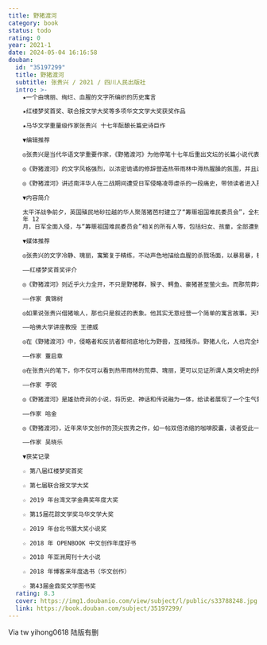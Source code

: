 ```yaml
---
title: 野猪渡河
category: book
status: todo
rating: 0
year: 2021-1
date: 2024-05-04 16:16:58
douban:
  id: "35197299"
  title: 野猪渡河
  subtitle: 张贵兴 / 2021 / 四川人民出版社
  intro: >-
    ★一个由瑰丽、绚烂、血腥的文字所编织的历史寓言

    ★红楼梦奖首奖、联合报文学大奖等多项华文文学大奖获奖作品

    ★马华文学重量级作家张贵兴 十七年酝酿长篇史诗巨作

    ▼编辑推荐

    ◎张贵兴是当代华语文学重要作家，《野猪渡河》为他停笔十七年后重出文坛的长篇小说代表作，获得多位重量级作家：甘耀明、李锐、哈金、言叔夏、吴晓乐、董启章、连明伟、黄锦树、骆以军好评推荐，并以横扫之势囊括几乎所有华语文学大奖。

    ◎《野猪渡河》的文字风格强烈，以浓密诡谲的修辞营造热带雨林中溽热腥臊的氛围，并且运用南洋丛林原始苍莽的异域元素：野猪、鳄鱼、猴子、夜枭、苍鹰、犀鸟、蜥蜴、蟒蛇、箭毒树、棕榈树、椰子树，糅合油鬼子（裸身色鬼）、庞蒂雅娜（飞天人头）、泥怪、帕朗刀、日本妖刀、土著猎头等各类民俗鬼怪传说，将魔幻现实、雨林书写发挥得淋漓尽致。

    ◎《野猪渡河》讲述南洋华人在二战期间遭受日军侵略凌辱虐杀的一段痛史，带领读者进入那个地狱一般的血腥暴烈时空。在热带莽丛中的人兽群象中，我们寻迹祖辈所曾经历的那段不堪回首的记忆。

    ▼内容简介

    太平洋战争前夕，英国殖民地砂拉越的华人聚落猪芭村建立了“筹赈祖国难民委员会”，全村老少热闹为中国抗日举办募款活动，村民男女之间情愫互生，对于即将到来的灾祸隐有预感。1941
    年 12
    月，日军全面入侵，与“筹赈祖国难民委员会”相关的所有人等，包括妇女、孩童，全部遭到惨无人道地清算。在被占据的三年八个月中，人与动物的分别模糊，生命以各种恐怖酷烈的方式轻易地消逝，情欲与兽性在南洋雨林里赤裸裸地展演开来。

    ▼媒体推荐

    ◎张贵兴的文字冷静、瑰丽，寓繁复于精练，不动声色地描绘血腥的杀戮场面，以暴易暴，极度挑战读者的阅读底线，建构了他在生与死、人与兽、善与恶之间，曲折迂回的历史哲学和暴力美学。——笔力雄劲，构思恢宏，《野猪渡河》成就了世界华文文学的又一经典巨著。

    ——红楼梦奖首奖评介

    ◎《野猪渡河》则近乎火力全开，不只是野猪群，猴子、鳄鱼、豪猪甚至萤火虫。而那荒莽大地上与人做生存竞争的庞大野猪群，那人猪大战，即便不是世界文学史上最壮观的，也是中文小说史上绝无仅有的奇观。

    ——作家 黄锦树

    ◎如果说张贵兴借猪喻人，那也只是叙述的表象。他其实无意经营一个简单的寓言故事。天地不仁，以万物为“猪狗”。《野猪渡河》读来恐怖，因为张贵兴写出了一种流窜你我之间的动物性，一种蛮荒的、众牲平等的虚无感。蠢蠢欲动，死而不后已。

    ——哈佛大学讲座教授 王德威

    ◎在《野猪渡河》中，侵略者和反抗者都彻底地化为野兽，互相残杀。野猪人化，人也完全地野猪化。到了最后没有英雄，只有死者和幸存者的分别，而幸存者生不如死。杀人不但并不光荣，更加是毫无意义的。从这一点看，《野猪渡河》是反史诗的，也即是现代的，以及虚无的。我说它虚无并不是批评，而是想指出它的时代意义。

    ——作家 董启章

    ◎在张贵兴的笔下，你不仅可以看到热带雨林的荒莽、瑰丽，更可以见证所谓人类文明史的残酷与血腥。滔滔不息的猪芭河上，永远翻滚着此岸的天堂和炼狱。

    ——作家 李锐

    ◎《野猪渡河》是雄劲奇异的小说，将历史、神话和传说融为一体，给读者展现了一个生气勃勃、真实又魔幻的世界。

    ——作家 哈金

    ◎《野猪渡河》，近年来华文创作的顶尖拔秀之作，如一帖双倍浓缩的咖啡胶囊，读者受此一注，在短时间的心悸反应中，品尝了作家沉潜十多年谱写出的人性挽歌。

    ——作家 吴晓乐

    ▼获奖记录

    ☆ 第八届红楼梦奖首奖

    ☆ 第七届联合报文学大奖

    ☆ 2019 年台湾文学金典奖年度大奖

    ☆ 第15届花踪文学奖马华文学大奖

    ☆ 2019 年台北书展大奖小说奖

    ☆ 2018 年 OPENBOOK 中文创作年度好书

    ☆ 2018 年亚洲周刊十大小说

    ☆ 2018 年博客来年度选书（华文创作）

    ☆ 第43届金鼎奖文学图书奖
  rating: 8.3
  cover: https://img1.doubanio.com/view/subject/l/public/s33788248.jpg
  link: https://book.douban.com/subject/35197299/
---
```


Via tw yihong0618 陆版有删
